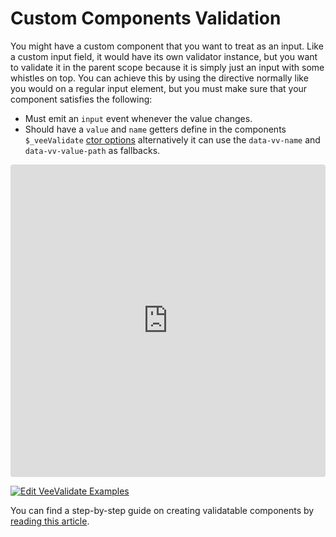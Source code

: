 # Custom Components Validation

You might have a custom component that you want to treat as an input. Like a custom input field, it would have its own validator instance, but you want to validate it in the parent scope because it is simply just an input with some whistles on top. You can achieve this by using the directive normally like you would on a regular input element, but you must make sure that your component satisfies the following:

- Must emit an `input` event whenever the value changes.
- Should have a `value` and `name` getters define in the components `$_veeValidate` [ctor options](/advanced/ctor.md) alternatively it can use the `data-vv-name` and `data-vv-value-path` as fallbacks.

<iframe src="https://codesandbox.io/embed/y3504yr0l1?initialpath=%2Fcustom&module=%2Fsrc%2Fcomponents%2FCustom.vue&view=preview" style="width:100%; height:500px; border:0; border-radius: 4px; overflow:hidden;" sandbox="allow-modals allow-forms allow-popups allow-scripts allow-same-origin"></iframe>

[![Edit VeeValidate Examples](https://codesandbox.io/static/img/play-codesandbox.svg)](https://codesandbox.io/s/y3504yr0l1?initialpath=%2Fcustom&module=%2Fsrc%2Fcomponents%2FCustom.vue)

You can find a step-by-step guide on creating validatable components by [reading this article](https://medium.com/@logaretm/authoring-validatable-custom-vue-input-components-1583fcc68314).
